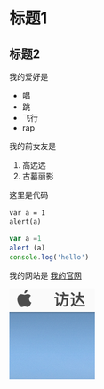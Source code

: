 # 标题1
## 标题2

我的爱好是

* 唱
* 跳
* 飞行
* rap
  
我的前女友是

1. 高远远
2. 古墓丽影

这里是代码

    var a = 1
    alert(a)

   ```javascript
var a =1
alert (a)
console.log('hello')
  ```
我的网站是 [我的官网](https://fangyinghang.com)

![图片](2.png)



